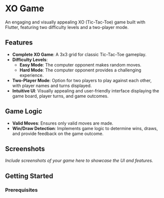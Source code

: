 # XO Game

An engaging and visually appealing XO (Tic-Tac-Toe) game built with Flutter, featuring two difficulty levels and a two-player mode.

## Features

- **Complete XO Game**: A 3x3 grid for classic Tic-Tac-Toe gameplay.
- **Difficulty Levels**:
    - **Easy Mode**: The computer opponent makes random moves.
    - **Hard Mode**: The computer opponent provides a challenging experience.
- **Two-Player Mode**: Option for two players to play against each other, with player names and turns displayed.
- **Intuitive UI**: Visually appealing and user-friendly interface displaying the game board, player turns, and game outcomes.

## Game Logic

- **Valid Moves**: Ensures only valid moves are made.
- **Win/Draw Detection**: Implements game logic to determine wins, draws, and provide feedback on the game outcome.

## Screenshots

*Include screenshots of your game here to showcase the UI and features.*

## Getting Started

### Prerequisites

